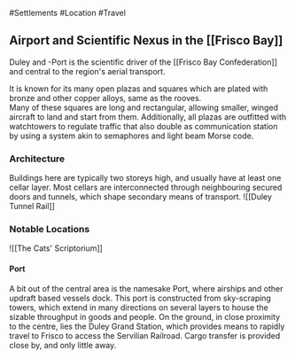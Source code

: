 #Settlements #Location #Travel 
## Airport and Scientific Nexus in the [[Frisco Bay]]


Duley and -Port is the scientific driver of the [[Frisco Bay Confederation]] and central to the region's aerial transport. 

It is known for its many open plazas and squares which are plated with bronze and other copper alloys, same as the rooves.  
Many of these squares are long and rectangular, allowing smaller, winged aircraft to land and start from them. Additionally, all plazas are outfitted with watchtowers to regulate traffic that also double as communication station by using a system akin to semaphores and light beam Morse code. 
### Architecture
Buildings here are typically two storeys high, and usually have at least one cellar layer. 
Most cellars are interconnected through neighbouring secured doors and tunnels, which shape secondary means of transport. 
![[Duley Tunnel Rail]]
### Notable Locations
![[The Cats' Scriptorium]]
#### Port
A bit out of the central area is the namesake Port, where airships and other updraft based vessels dock. This port is constructed from sky-scraping towers, which extend in many directions on several layers to house the sizable throughput in goods and people. On the ground, in close proximity to the centre, lies the Duley Grand Station, which provides means to rapidly travel to Frisco to access the Servilian Railroad. 
Cargo transfer is provided close by, and only little away. 
#### 

